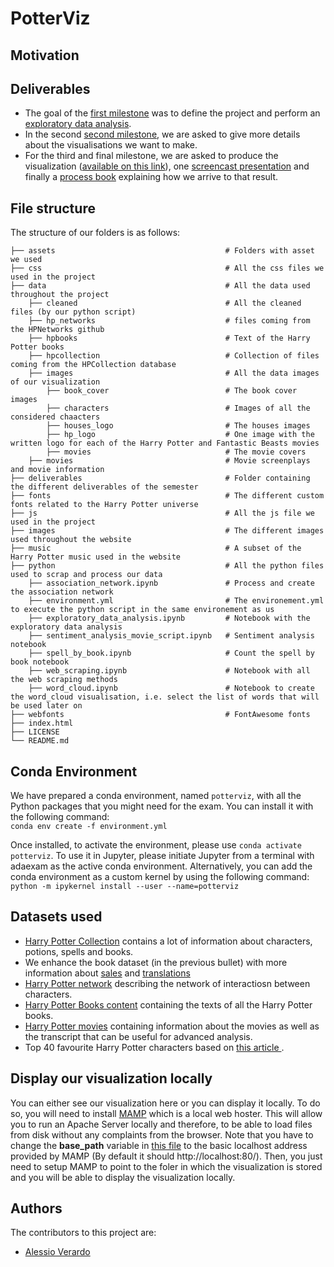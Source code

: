 # PotterViz
## Motivation
## Deliverables
- The goal of the [first milestone](deliverables/milestone1.md) was to define the project and perform an [exploratory data analysis](python/exploratory_data_analysis.ipynb). 
- In the second [second milestone](deliverables/milestone2.md), we are asked to give more details about the visualisations we want to make.
- For the third and final milestone, we are asked to produce the visualization ([available on this link](https://dataviziosa.github.io/PotterViz/)), one [screencast presentation](https://www.youtube.com/...) and finally a [process book](deliverables/process_book.pdf) explaining how we arrive to that result. 

## File structure
The structure of our folders is as follows: 
```
├── assets                                      # Folders with asset we used 
├── css                                         # All the css files we used in the project                                 
├── data                                        # All the data used throughout the project
    ├── cleaned                                 # All the cleaned files (by our python script)
    ├── hp_networks                             # files coming from the HPNetworks github
    ├── hpbooks                                 # Text of the Harry Potter books
    ├── hpcollection                            # Collection of files coming from the HPCollection database 
    ├── images                                  # All the data images of our visualization
        ├── book_cover                          # The book cover images  
        ├── characters                          # Images of all the considered chaacters 
        ├── houses_logo                         # The houses images
        ├── hp_logo                             # One image with the written logo for each of the Harry Potter and Fantastic Beasts movies
        ├── movies                              # The movie covers 
    ├── movies                                  # Movie screenplays and movie information
├── deliverables                                # Folder containing the different deliverables of the semester
├── fonts                                       # The different custom fonts related to the Harry Potter universe
├── js                                          # All the js file we used in the project
├── images                                      # The different images used throughout the website
├── music                                       # A subset of the Harry Potter music used in the website
├── python                                      # All the python files used to scrap and process our data
    ├── association_network.ipynb               # Process and create the association network
    ├── environment.yml                         # The environement.yml to execute the python script in the same environement as us
    ├── exploratory_data_analysis.ipynb         # Notebook with the exploratory data analysis
    ├── sentiment_analysis_movie_script.ipynb   # Sentiment analysis notebook 
    ├── spell_by_book.ipynb                     # Count the spell by book notebook
    ├── web_scraping.ipynb                      # Notebook with all the web scraping methods
    ├── word_cloud.ipynb                        # Notebook to create the word_cloud visualisation, i.e. select the list of words that will be used later on
├── webfonts                                    # FontAwesome fonts 
├── index.html
├── LICENSE
└── README.md
```

## Conda Environment
We have prepared a conda environment, named `potterviz`, with all the Python packages that you might need for the exam. You can install it with the following command:   
`conda env create -f environment.yml`

Once installed, to activate the environment, please use `conda activate potterviz`. To use it in Jupyter, please initiate Jupyter from a terminal with adaexam as the active conda environment. Alternatively, you can add the conda environment as a custom kernel by using the following command:   
`python -m ipykernel install --user --name=potterviz`

## Datasets used 
- [Harry Potter Collection](https://github.com/theDavidBarton/the-harry-potter-database) contains a lot of information about characters, potions, spells and books. 
- We enhance the book dataset (in the previous bullet) with more information about [sales](https://en.wikipedia.org/wiki/List_of_best-selling_books) and [translations](https://en.wikipedia.org/wiki/Harry_Potter_in_translation)
- [Harry Potter network](https://github.com/dpmartin42/Networks/tree/master/Harry%20Potter) describing the network of interactiosn between characters.
- [Harry Potter Books content](https://github.com/formcept/whiteboard/tree/master/nbviewer/notebooks/data/harrypotter) containing the texts of all the Harry Potter books. 
- [Harry Potter movies](https://www.kaggle.com/kornflex/harry-potter-movies-dataset) containing information about the movies as well as the transcript that can be useful for advanced analysis.
- Top 40 favourite Harry Potter characters based on [this article ](https://www.theguardian.com/childrens-books-site/2011/aug/30/snape-favourite-harry-potter-character).

## Display our visualization locally
You can either see our visualization here or you can display it locally. To do so, you will need to install [MAMP](https://www.mamp.info/en/mac/) which is a local web hoster. This will allow you to run an Apache Server locally and therefore, to be able to load files from disk without any complaints from the browser. Note that you have to change the **base_path** variable in [this file](js/constantes.js) to the basic localhost address provided by MAMP (By default it should http://localhost:80/). Then, you just need to setup MAMP to point to the foler in which the visualization is stored and you will be able to display the visualization locally. 

## Authors
The contributors to this project are:
- [Alessio Verardo](https://github.com/AlessioVerardo)

